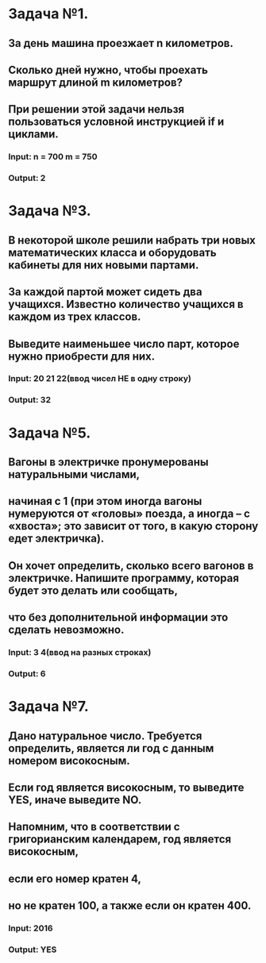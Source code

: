 # Задача №1.
## За день машина проезжает n километров. 
## Сколько дней нужно, чтобы проехать маршрут длиной m километров?
## При решении этой задачи нельзя пользоваться условной инструкцией if и циклами.
### Input: n = 700 m = 750
### Output: 2

# Задача №3. 
## В некоторой школе решили набрать три новых математических класса и оборудовать кабинеты для них новыми партами. 
## За каждой партой может сидеть два учащихся. Известно количество учащихся в каждом из трех классов.
## Выведите наименьшее число парт, которое нужно приобрести для них.
### Input: 20 21 22(ввод чисел НЕ в одну строку)
### Output: 32

# Задача №5.
## Вагоны в электричке пронумерованы натуральными числами, 
## начиная с 1 (при этом иногда вагоны нумеруются от «головы» поезда, а иногда – с «хвоста»; это  зависит от того, в какую сторону едет электричка). 
## Он хочет определить, сколько всего вагонов в электричке. Напишите программу, которая будет это делать или сообщать, 
## что без дополнительной информации это сделать невозможно.
### Input: 3 4(ввод на разных строках) 
### Output: 6

# Задача №7.
## Дано натуральное число. Требуется определить, является ли год с данным номером високосным. 
## Если год является високосным, то выведите YES, иначе выведите NO.
## Напомним, что в соответствии с григорианским календарем, год является високосным, 
## если его номер кратен 4, 
## но не кратен 100, а также если он кратен 400. 
### Input: 2016 
### Output: YES
